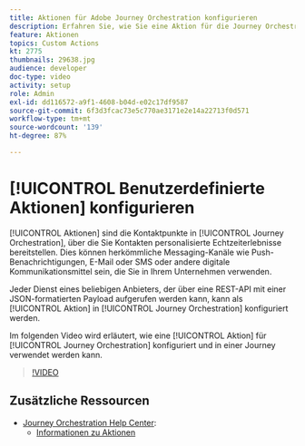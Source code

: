 ```yaml
---
title: Aktionen für Adobe Journey Orchestration konfigurieren
description: Erfahren Sie, wie Sie eine Aktion für die Journey Orchestration konfigurieren und in einer Journey verwenden.
feature: Aktionen
topics: Custom Actions
kt: 2775
thumbnails: 29638.jpg
audience: developer
doc-type: video
activity: setup
role: Admin
exl-id: dd116572-a9f1-4608-b04d-e02c17df9587
source-git-commit: 6f3d3fcac73e5c770ae3171e2e14a22713f0d571
workflow-type: tm+mt
source-wordcount: '139'
ht-degree: 87%

---
```


# [!UICONTROL Benutzerdefinierte Aktionen] konfigurieren

[!UICONTROL Aktionen] sind die Kontaktpunkte in [!UICONTROL Journey Orchestration], über die Sie Kontakten personalisierte Echtzeiterlebnisse bereitstellen. Dies können herkömmliche Messaging-Kanäle wie Push-Benachrichtigungen, E-Mail oder SMS oder andere digitale Kommunikationsmittel sein, die Sie in Ihrem Unternehmen verwenden. 

Jeder Dienst eines beliebigen Anbieters, der über eine REST-API mit einer JSON-formatierten Payload aufgerufen werden kann, kann als [!UICONTROL Aktion] in [!UICONTROL Journey Orchestration] konfiguriert werden.

Im folgenden Video wird erläutert, wie eine [!UICONTROL Aktion] für [!UICONTROL Journey Orchestration] konfiguriert und in einer Journey verwendet werden kann.

>[!VIDEO](https://video.tv.adobe.com/v/29638?quality=12)

## Zusätzliche Ressourcen

* [Journey Orchestration Help Center](https://docs.adobe.com/content/help/de-DE/journeys/using/journey-orchestration-home.html):
   * [Informationen zu Aktionen](https://docs.adobe.com/content/help/de-DE/journeys/using/action-journeys/action.html)
